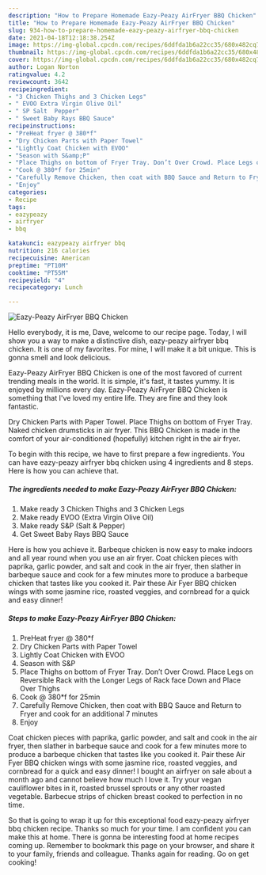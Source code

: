 ```yaml
---
description: "How to Prepare Homemade Eazy-Peazy AirFryer BBQ Chicken"
title: "How to Prepare Homemade Eazy-Peazy AirFryer BBQ Chicken"
slug: 934-how-to-prepare-homemade-eazy-peazy-airfryer-bbq-chicken
date: 2021-04-18T12:18:38.254Z
image: https://img-global.cpcdn.com/recipes/6ddfda1b6a22cc35/680x482cq70/eazy-peazy-airfryer-bbq-chicken-recipe-main-photo.jpg
thumbnail: https://img-global.cpcdn.com/recipes/6ddfda1b6a22cc35/680x482cq70/eazy-peazy-airfryer-bbq-chicken-recipe-main-photo.jpg
cover: https://img-global.cpcdn.com/recipes/6ddfda1b6a22cc35/680x482cq70/eazy-peazy-airfryer-bbq-chicken-recipe-main-photo.jpg
author: Logan Norton
ratingvalue: 4.2
reviewcount: 3642
recipeingredient:
- "3 Chicken Thighs and 3 Chicken Legs"
- " EVOO Extra Virgin Olive Oil"
- " SP Salt  Pepper"
- " Sweet Baby Rays BBQ Sauce"
recipeinstructions:
- "PreHeat fryer @ 380*f"
- "Dry Chicken Parts with Paper Towel"
- "Lightly Coat Chicken with EVOO"
- "Season with S&amp;P"
- "Place Thighs on bottom of Fryer Tray. Don’t Over Crowd. Place Legs on Reversible Rack with the Longer Legs of Rack face Down and Place Over Thighs"
- "Cook @ 380*f for 25min"
- "Carefully Remove Chicken, then coat with BBQ Sauce and Return to Fryer and cook for an additional 7 minutes"
- "Enjoy"
categories:
- Recipe
tags:
- eazypeazy
- airfryer
- bbq

katakunci: eazypeazy airfryer bbq 
nutrition: 216 calories
recipecuisine: American
preptime: "PT10M"
cooktime: "PT55M"
recipeyield: "4"
recipecategory: Lunch

---
```



![Eazy-Peazy AirFryer BBQ Chicken](https://img-global.cpcdn.com/recipes/6ddfda1b6a22cc35/680x482cq70/eazy-peazy-airfryer-bbq-chicken-recipe-main-photo.jpg)

Hello everybody, it is me, Dave, welcome to our recipe page. Today, I will show you a way to make a distinctive dish, eazy-peazy airfryer bbq chicken. It is one of my favorites. For mine, I will make it a bit unique. This is gonna smell and look delicious.

Eazy-Peazy AirFryer BBQ Chicken is one of the most favored of current trending meals in the world. It is simple, it's fast, it tastes yummy. It is enjoyed by millions every day. Eazy-Peazy AirFryer BBQ Chicken is something that I've loved my entire life. They are fine and they look fantastic.

Dry Chicken Parts with Paper Towel. Place Thighs on bottom of Fryer Tray. Naked chicken drumsticks in air fryer. This BBQ Chicken is made in the comfort of your air-conditioned (hopefully) kitchen right in the air fryer.


To begin with this recipe, we have to first prepare a few ingredients. You can have eazy-peazy airfryer bbq chicken using 4 ingredients and 8 steps. Here is how you can achieve that.

<!--inarticleads1-->

##### The ingredients needed to make Eazy-Peazy AirFryer BBQ Chicken:

1. Make ready 3 Chicken Thighs and 3 Chicken Legs
1. Make ready  EVOO (Extra Virgin Olive Oil)
1. Make ready  S&amp;P (Salt &amp; Pepper)
1. Get  Sweet Baby Rays BBQ Sauce


Here is how you achieve it. Barbeque chicken is now easy to make indoors and all year round when you use an air fryer. Coat chicken pieces with paprika, garlic powder, and salt and cook in the air fryer, then slather in barbeque sauce and cook for a few minutes more to produce a barbeque chicken that tastes like you cooked it. Pair these Air Fyer BBQ chicken wings with some jasmine rice, roasted veggies, and cornbread for a quick and easy dinner! 

<!--inarticleads2-->

##### Steps to make Eazy-Peazy AirFryer BBQ Chicken:

1. PreHeat fryer @ 380*f
1. Dry Chicken Parts with Paper Towel
1. Lightly Coat Chicken with EVOO
1. Season with S&amp;P
1. Place Thighs on bottom of Fryer Tray. Don’t Over Crowd. Place Legs on Reversible Rack with the Longer Legs of Rack face Down and Place Over Thighs
1. Cook @ 380*f for 25min
1. Carefully Remove Chicken, then coat with BBQ Sauce and Return to Fryer and cook for an additional 7 minutes
1. Enjoy


Coat chicken pieces with paprika, garlic powder, and salt and cook in the air fryer, then slather in barbeque sauce and cook for a few minutes more to produce a barbeque chicken that tastes like you cooked it. Pair these Air Fyer BBQ chicken wings with some jasmine rice, roasted veggies, and cornbread for a quick and easy dinner! I bought an airfryer on sale about a month ago and cannot believe how much I love it. Try your vegan cauliflower bites in it, roasted brussel sprouts or any other roasted vegetable. Barbecue strips of chicken breast cooked to perfection in no time. 

So that is going to wrap it up for this exceptional food eazy-peazy airfryer bbq chicken recipe. Thanks so much for your time. I am confident you can make this at home. There is gonna be interesting food at home recipes coming up. Remember to bookmark this page on your browser, and share it to your family, friends and colleague. Thanks again for reading. Go on get cooking!
